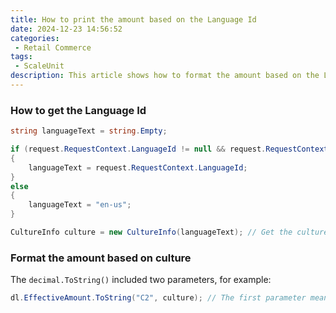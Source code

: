 ```yaml
---
title: How to print the amount based on the Language Id
date: 2024-12-23 14:56:52
categories: 
 - Retail Commerce
tags:
 - ScaleUnit
description: This article shows how to format the amount based on the Language Id
---
```


### How to get the Language Id

```c#
string languageText = string.Empty;

if (request.RequestContext.LanguageId != null && request.RequestContext.LanguageId != "") // Get the LanguageId from request context
{
    languageText = request.RequestContext.LanguageId;
}
else
{
    languageText = "en-us";
}

CultureInfo culture = new CultureInfo(languageText); // Get the culture based on LanguageId
```

### Format the amount based on culture

The `decimal.ToString()` included two parameters, for example:

```c#
dl.EffectiveAmount.ToString("C2", culture); // The first parameter means the currency code should be something, the second parameter means the amount value should be format based on some culture rules.​
```